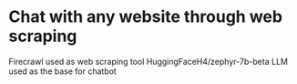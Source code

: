 # Chat with any website through web scraping
Firecrawl used as web scraping tool
HuggingFaceH4/zephyr-7b-beta LLM used as the base for chatbot
